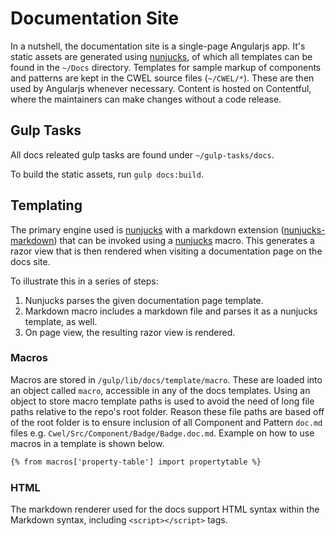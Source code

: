# Documentation Site

In a nutshell, the documentation site is a single-page Angularjs app. It's
static assets are generated using [nunjucks](https://mozilla.github.io/nunjucks/),
of which all templates can be found in the `~/Docs` directory. Templates for
sample markup of components and patterns are kept in the
CWEL source files (`~/CWEL/*`). These are then used by Angularjs whenever
necessary. Content is hosted on Contentful, where the maintainers can make
changes without a code release.

## Gulp Tasks

All docs releated gulp tasks are found under `~/gulp-tasks/docs`.

To build the static assets, run `gulp docs:build`.

## Templating

The primary engine used is [nunjucks](https://mozilla.github.io/nunjucks/)
with a markdown extension
([nunjucks-markdown](https://www.npmjs.com/package/nunjucks-markdown)) that can
be invoked using a [nunjucks](https://mozilla.github.io/nunjucks/) macro. This
generates a razor view that is then rendered when visiting a documentation page
on the docs site.

To illustrate this in a series of steps:

1. Nunjucks parses the given documentation page template.
2. Markdown macro includes a markdown file and parses it as a nunjucks template,
as well.
3. On page view, the resulting razor view is rendered.

### Macros

Macros are stored in `/gulp/lib/docs/template/macro`. These are loaded into an
object called `macro`, accessible in any of the docs templates. Using an
object to store macro template paths is used to avoid the need of long
file paths relative to the repo's root folder. Reason these file paths are
based off of the root folder is to ensure inclusion of all Component and Pattern
`doc.md` files e.g. `Cwel/Src/Component/Badge/Badge.doc.md`.
Example on how to use macros in a template is shown below.

``` html
{% from macros['property-table'] import propertytable %}
```

### HTML

The markdown renderer used for the docs support HTML syntax within the Markdown
syntax, including `<script></script>` tags.

